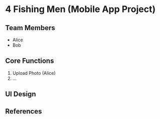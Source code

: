 # 4 Fishing Men (Mobile App Project)

## Team Members

- Alice
- Bob

## Core Functions

1. Upload Photo (Alice)
2. ...

## UI Design

## References
